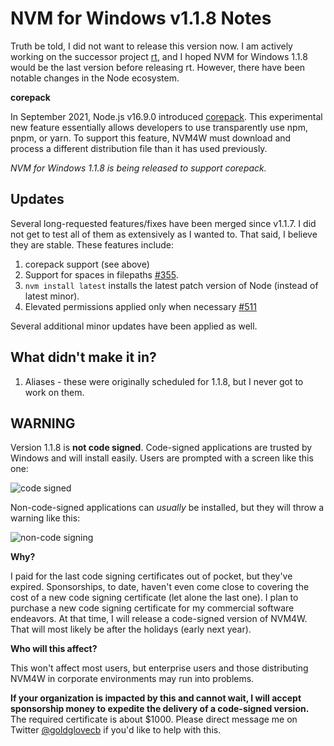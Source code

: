 # NVM for Windows v1.1.8 Notes

Truth be told, I did not want to release this version now. I am actively working on the successor project [rt](https://github.com/coreybutler/nvm-windows/discussions/565), and I hoped NVM for Windows 1.1.8 would be the last version before releasing rt. However, there have been notable changes in the Node ecosystem.

**corepack**

In September 2021, Node.js v16.9.0 introduced [corepack](https://nodejs.org/api/corepack.html). This experimental new feature essentially allows developers to use transparently use npm, pnpm, or yarn. To support this feature, NVM4W must download and process a different distribution file than it has used previously.

_NVM for Windows 1.1.8 is being released to support corepack._

## Updates

Several long-requested features/fixes have been merged since v1.1.7. I did not get to test all of them as extensively as I wanted to. That said, I believe they are stable. These features include:

1. corepack support (see above)
2. Support for spaces in filepaths [#355](https://github.com/coreybutler/nvm-windows/pull/355).
3. `nvm install latest` installs the latest patch version of Node (instead of latest minor).
4. Elevated permissions applied only when necessary [#511](https://github.com/coreybutler/nvm-windows/pull/511)

Several additional minor updates have been applied as well.

## What didn't make it in?

1. Aliases - these were originally scheduled for 1.1.8, but I never got to work on them.

## WARNING

Version 1.1.8 is **not code signed**. Code-signed applications are trusted by Windows and will install easily. Users are prompted with a screen like this one:

![code signed](https://www.globalsign.com/application/files/9415/8088/1150/ms-authenticode-warning2.png)

Non-code-signed applications can _usually_ be installed, but they will throw a warning like this:

![non-code signing](https://sectigostore.com/static/images/code-sign-warning.png)

**Why?**

I paid for the last code signing certificates out of pocket, but they've expired. Sponsorships, to date, haven't even come close to covering the cost of a new code signing certificate (let alone the last one). I plan to purchase a new code signing certificate for my commercial software endeavors. At that time, I will release a code-signed version of NVM4W. That will most likely be after the holidays (early next year).

**Who will this affect?**

This won't affect most users, but enterprise users and those distributing NVM4W in corporate environments may run into problems.

**If your organization is impacted by this and cannot wait, I will accept sponsorship money to expedite the delivery of a code-signed version.** The required certificate is about $1000. Please direct message me on Twitter [@goldglovecb](https://twitter.com/goldglovecb) if you'd like to help with this.

